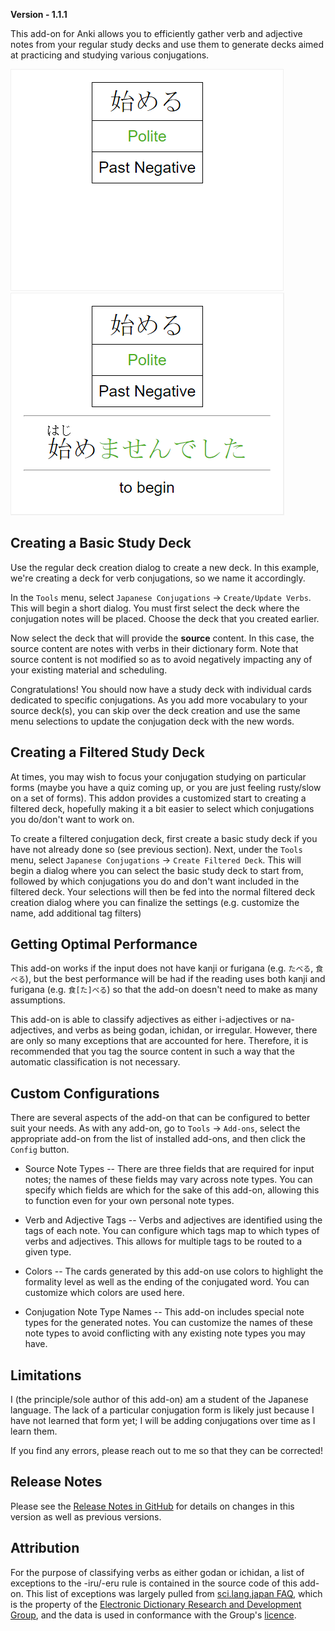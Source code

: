 **Version - 1.1.1**

This add-on for Anki allows you to efficiently gather verb and adjective notes from your regular study decks and use them to generate decks aimed at practicing and studying various conjugations.

![Local Image](ex_front.png "Example Card Front") ![Local Image](ex_back.png "Example Card Back")

## Creating a Basic Study Deck

Use the regular deck creation dialog to create a new deck. In this example, we're creating a deck for verb conjugations, so we name it accordingly.

In the `Tools` menu, select `Japanese Conjugations` -> `Create/Update Verbs`. This will begin a short dialog. You must first select the deck where the conjugation notes will be placed. Choose the deck that you created earlier.

Now select the deck that will provide the **source** content. In this case, the source content are notes with verbs in their dictionary form. Note that source content is not modified so as to avoid negatively impacting any of your existing material and scheduling.

Congratulations! You should now have a study deck with individual cards dedicated to specific conjugations. As you add more vocabulary to your source deck(s), you can skip over the deck creation and use the same menu selections to update the conjugation deck with the new words.

## Creating a Filtered Study Deck

At times, you may wish to focus your conjugation studying on particular forms (maybe you have a quiz coming up, or you are just feeling rusty/slow on a set of forms). This addon provides a customized start to creating a filtered deck, hopefully making it a bit easier to select which conjugations you do/don't want to work on.

To create a filtered conjugation deck, first create a basic study deck if you have not already done so (see previous section). Next, under the `Tools` menu, select `Japanese Conjugations` -> `Create Filtered Deck`. This will begin a dialog where you can select the basic study deck to start from, followed by which conjugations you do and don't want included in the filtered deck. Your selections will then be fed into the normal filtered deck creation dialog where you can finalize the settings (e.g. customize the name, add additional tag filters)

## Getting Optimal Performance

This add-on works if the input does not have kanji or furigana (e.g. `たべる`, `食べる`), but the best performance will be had if the reading uses both kanji and furigana (e.g. `食[た]べる`) so that the add-on doesn't need to make as many assumptions.

This add-on is able to classify adjectives as either i-adjectives or na-adjectives, and verbs as being godan, ichidan, or irregular. However, there are only so many exceptions that are accounted for here. Therefore, it is recommended that you tag the source content in such a way that the automatic classification is not necessary.

## Custom Configurations

There are several aspects of the add-on that can be configured to better suit your needs. As with any add-on, go to `Tools` -> `Add-ons`, select the appropriate add-on from the list of installed add-ons, and then click the `Config` button.

* Source Note Types -- There are three fields that are required for input notes; the names of these fields may vary across note types. You can specify which fields are which for the sake of this add-on, allowing this to function even for your own personal note types.

* Verb and Adjective Tags -- Verbs and adjectives are identified using the tags of each note. You can configure which tags map to which types of verbs and adjectives. This allows for multiple tags to be routed to a given type.

* Colors -- The cards generated by this add-on use colors to highlight the formality level as well as the ending of the conjugated word. You can customize which colors are used here.

* Conjugation Note Type Names -- This add-on includes special note types for the generated notes. You can customize the names of these note types to avoid conflicting with any existing note types you may have.

## Limitations

I (the principle/sole author of this add-on) am a student of the Japanese language. The lack of a particular conjugation form is likely just because I have not learned that form yet; I will be adding conjugations over time as I learn them.

If you find any errors, please reach out to me so that they can be corrected!

## Release Notes

Please see the [Release Notes in GitHub](https://github.com/njimse/anki-jpn-conjugations/blob/v1.1.1/doc/release_notes.md) for details on changes in this version as well as previous versions.


## Attribution

For the purpose of classifying verbs as either godan or ichidan, a list of exceptions to the -iru/-eru rule is contained in the source code of this add-on. This list of exceptions was largely pulled from [sci.lang.japan FAQ](https://www.sljfaq.org/afaq/which-godan.html), which is the property of the [Electronic Dictionary Research and Development Group](https://www.edrdg.org), and the data is used in conformance with the Group's [licence](https://www.edrdg.org/edrdg/licence.html).
